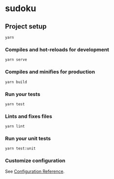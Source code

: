 # sudoku

## Project setup
```
yarn
```

### Compiles and hot-reloads for development
```
yarn serve
```

### Compiles and minifies for production
```
yarn build
```

### Run your tests
```
yarn test
```

### Lints and fixes files
```
yarn lint
```

### Run your unit tests
```
yarn test:unit
```

### Customize configuration
See [Configuration Reference](https://cli.vuejs.org/config/).
